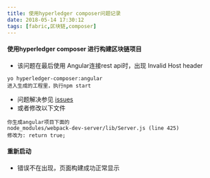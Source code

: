 ```yaml
---
title: 使用hyperledger composer问题记录
date: 2018-05-14 17:30:12
tags: [fabric,区块链,composer]
---
```


#### 使用hyperledger composer 进行构建区块链项目

- 该问题在最后使用 Angular连接rest api时，出现 Invalid Host header

<!-- more -->

```
yo hyperledger-composer:angular
进入生成的工程里，执行npm start

```
- 问题解决参见 [issues](https://github.com/angular/angular-cli/issues/6070#issuecomment-298208974)
- 或者修改以下文件

```
你生成angular项目下面的 
node_modules/webpack-dev-server/lib/Server.js (line 425)
修改为: return true;

```

#### 重新启动
- 错误不在出现，页面构建成功正常显示 